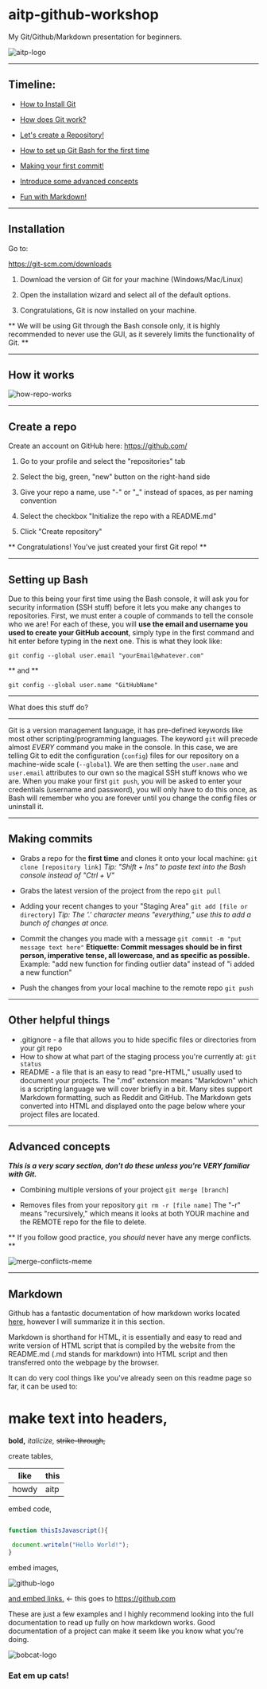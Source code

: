 # aitp-github-workshop

My Git/Github/Markdown presentation for beginners.

![aitp-logo](https://github.com/EnEmerson/aitp-github-workshop/blob/master/resources/txst-aitp-logo.png)

---

## Timeline:

* [How to Install Git](https://github.com/EnEmerson/aitp-github-workshop#installation)

* [How does Git work?](https://github.com/EnEmerson/aitp-github-workshop#how-it-works)

* [Let's create a Repository!](https://github.com/EnEmerson/aitp-github-workshop#create-a-repo)

* [How to set up Git Bash for the first time](https://github.com/EnEmerson/aitp-github-workshop#setting-up-bash)

* [Making your first commit!](https://github.com/EnEmerson/aitp-github-workshop#making-commits)

* [Introduce some advanced concepts](https://github.com/EnEmerson/aitp-github-workshop#advanced-concepts)

* [Fun with Markdown!](https://github.com/EnEmerson/aitp-github-workshop#markdown)

---

## Installation

Go to:

https://git-scm.com/downloads

1. Download the version of Git for your machine (Windows/Mac/Linux)

2. Open the installation wizard and select all of the default options. 

3. Congratulations, Git is now installed on your machine.

**
We will be using Git through the Bash console only, 
it is highly recommended to never use the GUI, 
as it severely limits the functionality of Git.
**

---

## How it works

![how-repo-works](https://github.com/EnEmerson/aitp-github-workshop/blob/master/resources/how-repo-works.png)

---

## Create a repo

Create an account on GitHub here:  https://github.com/

1. Go to your profile and select the "repositories" tab

2. Select the big, green, "new" button on the right\-hand side

3. Give your repo a name, use "-" or "\_" instead of spaces, as per naming convention

4. Select the checkbox "Initialize the repo with a README.md"

5. Click "Create repository"

**
Congratulations! You've just created your first Git repo!
**

---

## Setting up Bash

Due to this being your first time using the Bash console, 
it will ask you for security information (SSH stuff) before it lets you make any changes to repositories.
First, we must enter a couple of commands to tell the console who we are! 
For each of these, you will **use the email and username you used to create your GitHub account**, 
simply type in the first command and hit enter before typing in the next one. This is what they look like:

```Git
git config --global user.email "yourEmail@whatever.com"
```

**
and
**

```Git
git config --global user.name "GitHubName"
```

***
What does this stuff do?
***

Git is a version management language, it has pre\-defined keywords like most other scripting\/programming languages.
The keyword ```git``` will precede almost *EVERY* command you make in the console. In this case, we are telling Git
to edit the configuration (```config```) files for our repository on a machine\-wide scale (```--global```). We are
then setting the ```user.name``` and ```user.email``` attributes to our own so the magical SSH stuff knows who we are.
When you make your first ```git push```, you will be asked to enter your credentials (username and password), you will 
only have to do this once, as Bash will remember who you are forever until you change the config files or uninstall it.

---

## Making commits

* Grabs a repo for the **first time** and clones it onto your local machine:
	```git clone [repository link]```
	*Tip: "Shift + Ins" to paste text into the Bash console instead of "Ctrl + V"*

* Grabs the latest version of the project from the repo
	```git pull```

* Adding your recent changes to your "Staging Area"
	```git add [file or directory]```
	*Tip: The '.' character means "everything," use this to add a bunch of changes at once.*

* Commit the changes you made with a message
	```git commit -m "put message text here"```
	**Etiquette: Commit messages should be in first person, imperative tense, all lowercase, and as specific as possible.**
	Example: "add new function for finding outlier data" instead of "i added a new function"

* Push the changes from your local machine to the remote repo
	```git push```
---

## Other helpful things

* .gitignore - a file that allows you to hide specific files or directories from your git repo
* How to show at what part of the staging process you're currently at:
	```git status```
* README - a file that is an easy to read "pre-HTML," usually used to document your projects.
	The ".md" extension means "Markdown" which is a scripting language we will cover briefly in a bit.
	Many sites support Markdown formatting, such as Reddit and GitHub. The Markdown gets converted into
	HTML and displayed onto the page below where your project files are located.

---

## Advanced concepts

***This is a very scary section, don't do these unless you're VERY familiar with Git.***

* Combining multiple versions of your project
	```git merge [branch]```

* Removes files from your repository
	```git rm -r [file name]```
	The "-r" means "recursively," which means it looks at both YOUR machine and the REMOTE repo for the file to delete.

**
If you follow good practice, you *should* never have any merge conflicts.
**

![merge-conflicts-meme](https://github.com/EnEmerson/aitp-github-workshop/blob/master/resources/merge-conflicts-meme.jpg)

---

## Markdown

Github has a fantastic documentation of how markdown works located [here](https://github.com/adam-p/markdown-here/wiki/Markdown-Cheatsheet), however I will summarize it in this section.

Markdown is shorthand for HTML, it is essentially and easy to read and write version of HTML script that is compiled by the website from the README.md (.md stands for markdown) into HTML script and then transferred onto the webpage by the browser.

It can do very cool things like you've already seen on this readme page so far, it can be used to:

# make text into headers,

**bold,** *italicize,* ~~strike-through,~~ 

create tables,

like|this
----|----
howdy|aitp

embed code,

```JavaScript

function thisIsJavascript(){

 document.writeln("Hello World!");
}
```

embed images,

![github-logo](https://github.com/EnEmerson/aitp-github-workshop/blob/master/resources/github-logo.png)

[and embed links.](https://github.com/) <- this goes to https://github.com

These are just a few examples and I highly recommend looking into the full documentation to read up fully on how markdown works. Good documentation of a project can make it seem like you know what you're doing.

![bobcat-logo](https://github.com/EnEmerson/aitp-github-workshop/blob/master/resources/bobcat-logo.png)

### Eat em up cats!
